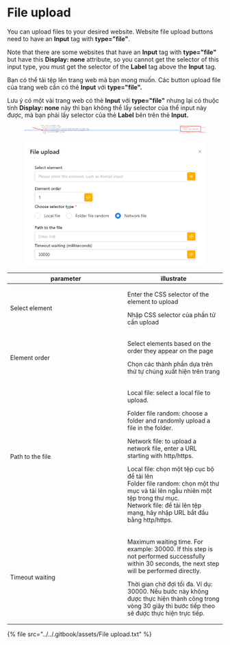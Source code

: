 # File upload

You can upload files to your desired website. Website file upload buttons need to have an **Input** tag with **type="file"**.&#x20;

Note that there are some websites that have an **Input** tag with **type="file"** but have this **Display: none** attribute, so you cannot get the selector of this input type, you must get the selector of the **Label** tag above the **Input** tag.



Bạn có thể tải tệp lên trang web mà bạn mong muốn. Các button upload file của trang web cần có thẻ **Input** với **type="file".**&#x20;

Lưu ý có một vài trang web có thẻ **Input** với **type="file"** nhưng lại có thuộc tính **Display: none** này thì bạn không thể lấy selector của thể input này được, mà bạn phải lấy selector của thẻ **Label** bên trên thẻ **Input.**

<figure><img src="../../.gitbook/assets/image (2) (1) (1) (1) (1) (1) (1) (1) (1) (1) (1) (1) (1) (1).png" alt=""><figcaption></figcaption></figure>

<figure><img src="../../.gitbook/assets/File upload.png" alt=""><figcaption></figcaption></figure>

<table><thead><tr><th width="260">parameter</th><th>illustrate</th></tr></thead><tbody><tr><td>Select element</td><td><p>Enter the CSS selector of the element to upload</p><p></p><p>Nhập CSS selector của phần tử cần upload</p></td></tr><tr><td>Element order</td><td><p>Select elements based on the order they appear on the page</p><p></p><p>Chọn các thành phần dựa trên thứ tự chúng xuất hiện trên trang</p></td></tr><tr><td>Path to the file</td><td><p>Local file: select a local file to upload. </p><p>Folder file random: choose a folder and randomly upload a file in the folder. </p><p>Network file: to upload a network file, enter a URL starting with http/https.</p><p></p><p>Local file: chọn một tệp cục bộ để tải lên<br>Folder file random: chọn một thư mục và tải lên ngẫu nhiên một tệp trong thư mục.<br>Network file: để tải lên tệp mạng, hãy nhập URL bắt đầu bằng http/https.</p></td></tr><tr><td>Timeout waiting</td><td><p>Maximum waiting time. For example: 30000. If this step is not performed successfully within 30 seconds, the next step will be performed directly.</p><p></p><p>Thời gian chờ đợi tối đa. Ví dụ: 30000. Nếu bước này không được thực hiện thành công trong vòng 30 giây thì bước tiếp theo sẽ được thực hiện trực tiếp.</p></td></tr></tbody></table>

{% file src="../../.gitbook/assets/File upload.txt" %}
